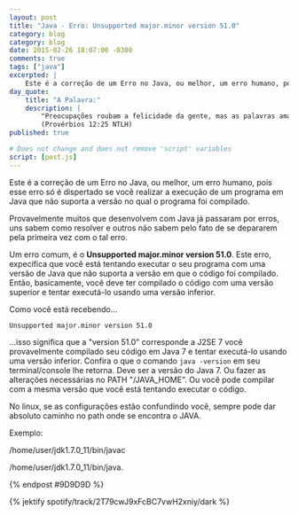 ```yaml
---
layout: post
title: "Java - Erro: Unsupported major.minor version 51.0"
category: blog
category: blog
date: 2015-02-26 18:07:00 -0300
comments: true
tags: ["java"]
excerpted: |
    Este é a correção de um Erro no Java, ou melhor, um erro humano, pois esse erro só é dispertado se você realizar a execução de um programa em Java que não suporta a versão no qual o programa foi compilado.
day_quote:
    title: "A Palavra:"
    description: |
        "Preocupações roubam a felicidade da gente, mas as palavras amáveis nos alegram." <br>
        (Provérbios 12:25 NTLH)
published: true

# Does not change and does not remove 'script' variables
script: [post.js]
---
```


Este é a correção de um Erro no Java, ou melhor, um erro humano, pois esse erro só é dispertado se você realizar a execução de um programa em Java que não suporta a versão no qual o programa foi compilado.

Provavelmente muitos que desenvolvem com Java já passaram por erros, uns sabem como resolver e outros não sabem pelo fato de se depararem pela primeira vez com o tal erro.

Um erro comum, é o **Unsupported major.minor version 51.0**. Este erro, expecifica que você está tentando executar o seu programa com uma versão de Java que não suporta a versão em que o código foi compilado. Então, basicamente, você deve ter compilado o
código com uma versão superior e tentar executá-lo usando uma versão inferior.

Como você está recebendo...

`Unsupported major.minor version 51.0`

...isso significa que a "version 51.0" corresponde a J2SE 7 você provavelmente compilado seu código em Java 7 e tentar executá-lo usando uma versão inferior. Confira o que o comando `java -version` em seu terminal/console lhe retorna.
Deve ser a versão do Java 7. Ou fazer as alterações necessárias no PATH "/JAVA_HOME".
Ou você pode compilar com a mesma versão que você está tentando executar o código.

No linux, se as configurações estão confundindo você, sempre pode dar absoluto caminho no path onde se encontra o JAVA.

Exemplo:

/home/user/jdk1.7.0_11/bin/javac

/home/user/jdk1.7.0_11/bin/java.

{% endpost #9D9D9D %}

{% jektify spotify/track/2T79cwJ9xFcBC7vwH2xniy/dark %}
